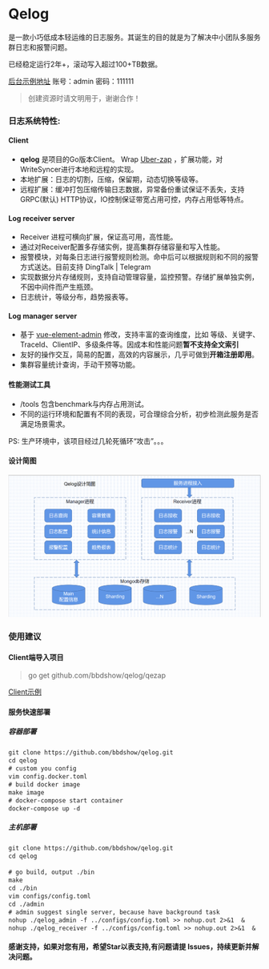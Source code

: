 # Qelog
是一款小巧低成本轻运维的日志服务。其诞生的目的就是为了解决中小团队多服务群日志和报警问题。

已经稳定运行2年+，滚动写入超过100+TB数据。

[后台示例地址](https://qelogdemo.bbdshow.top/admin)  账号：admin 密码：111111

> 创建资源时请文明用于，谢谢合作！

### 日志系统特性:

#### Client
- **qelog** 是项目的Go版本Client。 Wrap [Uber-zap](https://github.com/uber-go/zap) ，扩展功能，对WriteSyncer进行本地和远程的实现。
- 本地扩展：日志的切割，压缩，保留期，动态切换等级等。
- 远程扩展：缓冲打包压缩传输日志数据，异常备份重试保证不丢失，支持GRPC(默认) HTTP协议，IO控制保证带宽占用可控，内存占用低等特点。

#### Log receiver server
- Receiver 进程可横向扩展，保证高可用，高性能。
- 通过对Receiver配置多存储实例，提高集群存储容量和写入性能。
- 报警模块，对每条日志进行报警规则检测。命中后可以根据规则和不同的报警方式送达。目前支持 DingTalk | Telegram
- 实现数据分片存储规则，支持自动管理容量，监控预警。存储扩展单独实例，不因中间件而产生瓶颈。
- 日志统计，等级分布，趋势报表等。

#### Log manager server
- 基于 [vue-element-admin](https://github.com/PanJiaChen/vue-element-admin) 修改，支持丰富的查询维度，比如 等级、关键字、TraceId、ClientIP、多级条件等。因成本和性能问题**暂不支持全文索引**
- 友好的操作交互，简易的配置，高效的内容展示，几乎可做到**开箱注册即用**。
- 集群容量统计查询，手动干预等功能。

#### 性能测试工具

- /tools 包含benchmark与内存占用测试。
- 不同的运行环境和配置有不同的表现，可合理综合分析，初步检测此服务是否满足场景需求。

PS: 生产环境中，该项目经过几轮死循环“攻击”。。。

#### 设计简图

![设计简图](https://github.com/bbdshow/images/blob/master/qelog/qelog_design.png)

### 使用建议

#### Client端导入项目

> go get github.com/bbdshow/qelog/qezap

[Client示例](../qezap/example/main.go)


#### 服务快速部署

##### 容器部署

```shell
git clone https://github.com/bbdshow/qelog.git
cd qelog
# custom you config
vim config.docker.toml
# build docker image
make image
# docker-compose start container
docker-compose up -d
```

##### 主机部署
```shell
git clone https://github.com/bbdshow/qelog.git
cd qelog

# go build, output ./bin
make
cd ./bin
vim configs/config.toml
cd ./admin
# admin suggest single server, because have background task
nohup ./qelog_admin -f ../configs/config.toml >> nohup.out 2>&1  &
nohup ./qelog_receiver -f ../configs/config.toml >> nohup.out 2>&1  &

```

#### 感谢支持，如果对您有用，希望Star以表支持,有问题请提 Issues，持续更新并解决问题。

